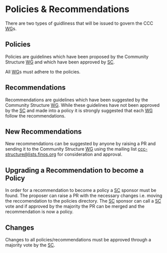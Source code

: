 # Policies & Recommendations

There are two types of guidliness that will be issued to govern the CCC [WG]s.

## Policies

Policies are guidelines which have been proposed by the Community Structure [WG] and which have been approved by [SC].

All [WG]s must adhere to the policies.

## Recommendations

Recommendations are guidelines which have been suggested by the Community Structure [WG]. While these guidelines have not been approved by the [SC] and made into a policy it is strongly suggested that each [WG] follow the recommendations.

## New Recommendations

New recommendations can be suggested by anyone by raising a PR and sending it to the Community Structure [WG] using the mailing list <ccc-structure@lists.finos.org> for consideration and approval.

## Upgrading a Recommendation to become a Policy

In order for a recommendation to become a policy a [SC] sponsor must be found. The proposer can raise a PR with the necessary changes i.e. moving the reccomendation to the policies directory. The [SC] sponsor can call a [SC] vote and if approved by the majority the PR can be merged and the recommendation is now a policy.

## Changes

Changes to all policies/recommendations must be approved through a majority vote by the [SC].

[SC]: <../../community-groups.md#steering-committee>
[WG]: <../../community-groups.md#working-groups>